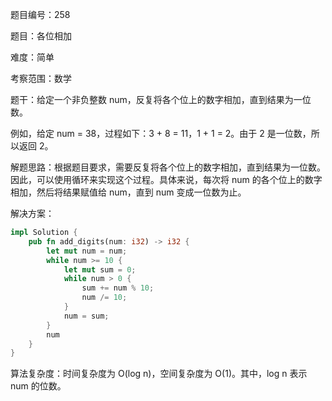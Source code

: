 题目编号：258

题目：各位相加

难度：简单

考察范围：数学

题干：给定一个非负整数 num，反复将各个位上的数字相加，直到结果为一位数。

例如，给定 num = 38，过程如下：3 + 8 = 11，1 + 1 = 2。由于 2 是一位数，所以返回 2。

解题思路：根据题目要求，需要反复将各个位上的数字相加，直到结果为一位数。因此，可以使用循环来实现这个过程。具体来说，每次将 num 的各个位上的数字相加，然后将结果赋值给 num，直到 num 变成一位数为止。

解决方案：

```rust
impl Solution {
    pub fn add_digits(num: i32) -> i32 {
        let mut num = num;
        while num >= 10 {
            let mut sum = 0;
            while num > 0 {
                sum += num % 10;
                num /= 10;
            }
            num = sum;
        }
        num
    }
}
```

算法复杂度：时间复杂度为 O(log n)，空间复杂度为 O(1)。其中，log n 表示 num 的位数。